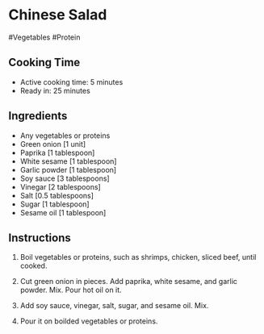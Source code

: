 # Chinese Salad

#Vegetables #Protein

## Cooking Time

- Active cooking time: 5 minutes
- Ready in: 25 minutes

## Ingredients

- Any vegetables or proteins
- Green onion [1 unit]
- Paprika [1 tablespoon]
- White sesame [1 tablespoon]
- Garlic powder [1 tablespoon]
- Soy sauce [3 tablespoons]
- Vinegar [2 tablespoons]
- Salt [0.5 tablespoons]
- Sugar [1 tablespoon]
- Sesame oil [1 tablespoon]

## Instructions

1. Boil vegetables or proteins, such as shrimps, chicken, sliced beef, until cooked.

2. Cut green onion in pieces. Add paprika, white sesame, and garlic powder. Mix. Pour hot oil on it.

3. Add soy sauce, vinegar, salt, sugar, and sesame oil. Mix.

4. Pour it on boilded vegetables or proteins.
